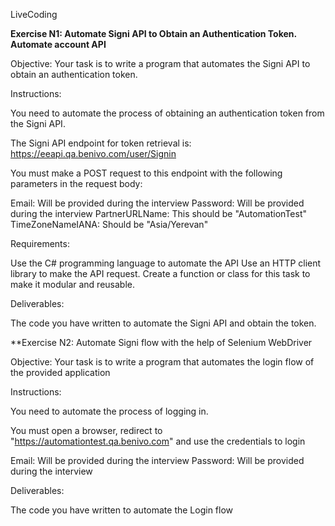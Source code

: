 LiveCoding

**Exercise N1: Automate Signi API to Obtain an Authentication Token. Automate account API**

Objective: Your task is to write a program that automates the Signi API to obtain an authentication token.

Instructions:

You need to automate the process of obtaining an authentication token from the Signi API.

The Signi API endpoint for token retrieval is: https://eeapi.qa.benivo.com/user/Signin

You must make a POST request to this endpoint with the following parameters in the request body:

Email: Will be provided during the interview
Password: Will be provided during the interview
PartnerURLName: This should be "AutomationTest"
TimeZoneNameIANA: Should be "Asia/Yerevan"


Requirements:

Use the C# programming language to automate the API
Use an HTTP client library to make the API request.
Create a function or class for this task to make it modular and reusable.

Deliverables:

The code you have written to automate the Signi API and obtain the token.


**Exercise N2: Automate Signi flow with the help of Selenium WebDriver

Objective: Your task is to write a program that automates the login flow of the provided application

Instructions:

You need to automate the process of logging in.


You must open a browser, redirect to "https://automationtest.qa.benivo.com" and use the credentials to login

Email: Will be provided during the interview
Password: Will be provided during the interview

Deliverables:

The code you have written to automate the Login flow
